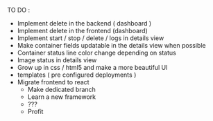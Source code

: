 TO DO :

- Implement delete in the backend ( dashboard )
- Implement delete in the frontend (dashboard)
- Implement start / stop / delete / logs in details view
- Make container fields updatable in the details view when possible
- Container status line color change depending on status
- Image status in details view
- Grow up in css / html5 and make a more beautiful UI
- templates ( pre configured deployments )
- Migrate frontend to react
  - Make dedicated branch
  - Learn a new framework
  - ???
  - Profit
